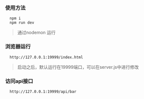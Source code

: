 ### 使用方法

```
  npm i
  npm run dev
```
> 通过nodemon 运行

### 浏览器运行
```
  http://127.0.0.1:19999/index.html
```
> 启动之后，默认运行在19999端口，可以在server.js中进行修改

### 访问api接口
```
  http://127.0.0.1:19999/api/bar
```

